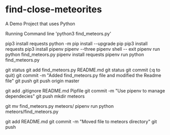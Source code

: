 # find-close-meteorites
A Demo Project that uses Python


Running Command line
'python3 find_meteors.py'



pip3 install requests
python -m pip install --upgrade pip
pip3 install requests
pip3 install pipenv
pipenv --three
pipenv shell
-- exit
pipenv run python find_meteors.py
pipenv install requests
pipenv run python find_meteors.py


git status
git add find_meteors.py README.md
git status
git commit (:q to quit)
git commit -m "Added find_meteors.py file and modified the Readme file"
git push
git push origin master


git add .gitignore README.md Pipfile
git commit -m "Use pipenv to manage dependecies"
git push
mkdir meteors

git mv find_meteors.py meteors/
pipenv run python meteors/find_meteors.py

git add README.md
git commit -m "Moved file to meteors directory"
git push
